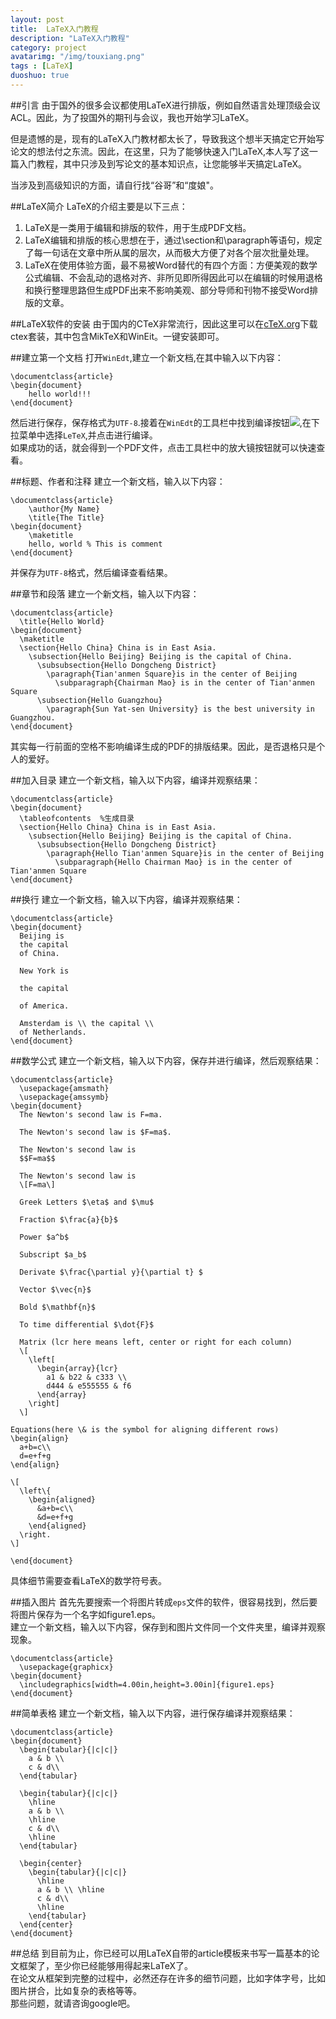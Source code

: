 ```yaml
---
layout: post
title:  LaTeX入门教程
description: "LaTeX入门教程"
category: project
avatarimg: "/img/touxiang.png"
tags : [LaTeX]
duoshuo: true
---
```

##引言
由于国外的很多会议都使用LaTeX进行排版，例如自然语言处理顶级会议ACL。因此，为了投国外的期刊与会议，我也开始学习LaTeX。  

但是遗憾的是，现有的LaTeX入门教材都太长了，导致我这个想半天搞定它开始写论文的想法付之东流。因此，在这里，只为了能够快速入门LaTeX,本人写了这一篇入门教程，其中只涉及到写论文的基本知识点，让您能够半天搞定LaTeX。

当涉及到高级知识的方面，请自行找“谷哥”和“度娘"。

<!-- more -->

##LaTeX简介
LaTeX的介绍主要是以下三点：  
1. LaTeX是一类用于编辑和排版的软件，用于生成PDF文档。     
2. LaTeX编辑和排版的核心思想在于，通过\section和\paragraph等语句，规定了每一句话在文章中所从属的层次，从而极大方便了对各个层次批量处理。    
3. LaTeX在使用体验方面，最不易被Word替代的有四个方面：方便美观的数学公式编辑、不会乱动的退格对齐、非所见即所得因此可以在编辑的时候用退格和换行整理思路但生成PDF出来不影响美观、部分导师和刊物不接受Word排版的文章。  

##LaTeX软件的安装
由于国内的CTeX非常流行，因此这里可以在[cTeX.org][1]下载ctex套装，其中包含MikTeX和WinEit。一键安装即可。

##建立第一个文档
打开`WinEdt`,建立一个新文档,在其中输入以下内容：
	
	\documentclass{article}
	\begin{document}
		hello world!!!
	\end{document}

然后进行保存，保存格式为`UTF-8`.接着在`WinEdt`的工具栏中找到编译按钮![][2],在下拉菜单中选择`LeTeX`,并点击进行编译。   
如果成功的话，就会得到一个PDF文件，点击工具栏中的放大镜按钮就可以快速查看。

##标题、作者和注释
建立一个新文档，输入以下内容：

	\documentclass{article} 
		\author{My Name} 
		\title{The Title} 
	\begin{document} 
	  	\maketitle 
	  	hello, world % This is comment 
	\end{document} 

并保存为`UTF-8`格式，然后编译查看结果。

##章节和段落
建立一个新文档，输入以下内容：
	
	\documentclass{article}
	  \title{Hello World}
	\begin{document}
	  \maketitle
	  \section{Hello China} China is in East Asia.
	    \subsection{Hello Beijing} Beijing is the capital of China.
	      \subsubsection{Hello Dongcheng District}
	        \paragraph{Tian'anmen Square}is in the center of Beijing
	          \subparagraph{Chairman Mao} is in the center of Tian'anmen Square
	      \subsection{Hello Guangzhou}
	        \paragraph{Sun Yat-sen University} is the best university in Guangzhou.
	\end{document}  

其实每一行前面的空格不影响编译生成的PDF的排版结果。因此，是否退格只是个人的爱好。

##加入目录
建立一个新文档，输入以下内容，编译并观察结果：

	\documentclass{article} 
	\begin{document} 
	  \tableofcontents  %生成目录
	  \section{Hello China} China is in East Asia. 
	    \subsection{Hello Beijing} Beijing is the capital of China. 
	      \subsubsection{Hello Dongcheng District} 
	        \paragraph{Hello Tian'anmen Square}is in the center of Beijing 
	          \subparagraph{Hello Chairman Mao} is in the center of Tian'anmen Square 
	\end{document}

##换行
建立一个新文档，输入以下内容，编译并观察结果：

	\documentclass{article}
	\begin{document}
	  Beijing is
	  the capital
	  of China.
	
	  New York is
	
	  the capital
	
	  of America.
	
	  Amsterdam is \\ the capital \\
	  of Netherlands.
	\end{document}

##数学公式
建立一个新文档，输入以下内容，保存并进行编译，然后观察结果：

	\documentclass{article}
	  \usepackage{amsmath}
	  \usepackage{amssymb}
	\begin{document}
	  The Newton's second law is F=ma.
	
	  The Newton's second law is $F=ma$.
	
	  The Newton's second law is
	  $$F=ma$$
	
	  The Newton's second law is
	  \[F=ma\]
	
	  Greek Letters $\eta$ and $\mu$
	
	  Fraction $\frac{a}{b}$
	
	  Power $a^b$
	
	  Subscript $a_b$
	
	  Derivate $\frac{\partial y}{\partial t} $
	
	  Vector $\vec{n}$
	
	  Bold $\mathbf{n}$
	
	  To time differential $\dot{F}$
	
	  Matrix (lcr here means left, center or right for each column)
	  \[
	    \left[
	      \begin{array}{lcr}
	        a1 & b22 & c333 \\
	        d444 & e555555 & f6
	      \end{array}
	    \right]
	  \]
	
	Equations(here \& is the symbol for aligning different rows)
	\begin{align}
	  a+b=c\\
	  d=e+f+g
	\end{align}
	
	\[
	  \left\{
	    \begin{aligned}
	      &a+b=c\\
	      &d=e+f+g
	    \end{aligned}
	  \right.
	\]
	
	\end{document}

具体细节需要查看LaTeX的数学符号表。

##插入图片
首先先要搜索一个将图片转成`eps`文件的软件，很容易找到，然后要将图片保存为一个名字如figure1.eps。   
建立一个新文档，输入以下内容，保存到和图片文件同一个文件夹里，编译并观察现象。

	\documentclass{article} 
	  \usepackage{graphicx} 
	\begin{document} 
	  \includegraphics[width=4.00in,height=3.00in]{figure1.eps} 
	\end{document}

##简单表格
建立一个新文档，输入以下内容，进行保存编译并观察结果：

	\documentclass{article}
	\begin{document}
	  \begin{tabular}{|c|c|}
	    a & b \\
	    c & d\\
	  \end{tabular}
	
	  \begin{tabular}{|c|c|}
	    \hline
	    a & b \\
	    \hline
	    c & d\\
	    \hline
	  \end{tabular}
	
	  \begin{center}
	    \begin{tabular}{|c|c|}
	      \hline
	      a & b \\ \hline
	      c & d\\
	      \hline
	    \end{tabular}
	  \end{center}
	\end{document} 

##总结
到目前为止，你已经可以用LaTeX自带的article模板来书写一篇基本的论文框架了，至少你已经能够用得起来LaTeX了。     
在论文从框架到完整的过程中，必然还存在许多的细节问题，比如字体字号，比如图片拼合，比如复杂的表格等等。   
那些问题，就请咨询google吧。

[1]:http://www.ctex.org/HomePage 
[2]:/img/LaTeX/1.png


